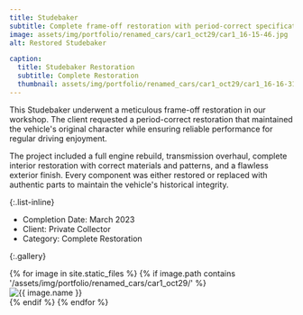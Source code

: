 ```yaml
---
title: Studebaker
subtitle: Complete frame-off restoration with period-correct specifications
image: assets/img/portfolio/renamed_cars/car1_oct29/car1_16-15-46.jpg
alt: Restored Studebaker

caption:
  title: Studebaker Restoration
  subtitle: Complete Restoration
  thumbnail: assets/img/portfolio/renamed_cars/car1_oct29/car1_16-16-31.jpg
---
```

This Studebaker underwent a meticulous frame-off restoration in our workshop. The client requested a period-correct restoration that maintained the vehicle's original character while ensuring reliable performance for regular driving enjoyment.

The project included a full engine rebuild, transmission overhaul, complete interior restoration with correct materials and patterns, and a flawless exterior finish. Every component was either restored or replaced with authentic parts to maintain the vehicle's historical integrity.

{:.list-inline}

- Completion Date: March 2023
- Client: Private Collector
- Category: Complete Restoration

{:.gallery}
<div class="row">
{% for image in site.static_files %}
  {% if image.path contains '/assets/img/portfolio/renamed_cars/car1_oct29/' %}
    <div class="col-md-4">
      <img src="{{ image.path }}" alt="{{ image.name }}" class="img-fluid" />
    </div>
  {% endif %}
{% endfor %}
</div>
